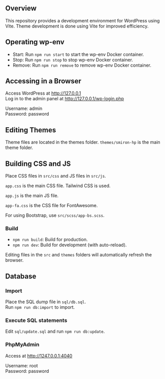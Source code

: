 ## Overview

This repository provides a development environment for WordPress using Vite. Theme development is done using Vite for improved efficiency.

## Operating wp-env

- Start: Run `npm run start` to start the wp-env Docker container.
- Stop: Run `npm run stop` to stop wp-env Docker container.
- Remove: Run `npm run remove` to remove wp-env Docker container.

## Accessing in a Browser

Access WordPress at http://127.0.0.1  
Log in to the admin panel at http://127.0.0.1/wp-login.php

Username: admin  
Password: password

## Editing Themes

Theme files are located in the themes folder.
`themes/smiron-hp` is the main theme folder.

## Building CSS and JS

Place CSS files in `src/css` and JS files in `src/js`.

`app.css` is the main CSS file. Tailwind CSS is used.

`app.js` is the main JS file.

`app-fa.css` is the CSS file for FontAwesome.

For using Bootstrap, use `src/scss/app-bs.scss`.

### Build

- `npm run build`: Build for production.
- `npm run dev`: Build for development (with auto-reload).

Editing files in the `src` and `themes` folders will automatically refresh the browser.

## Database

### Import

Place the SQL dump file in `sql/db.sql`.  
Run `npm run db:import` to import.

### Execute SQL statements

Edit `sql/update.sql` and run `npm run db:update`.

### PhpMyAdmin

Access at http://1247.0.0.1:4040

Username: root  
Password: password
